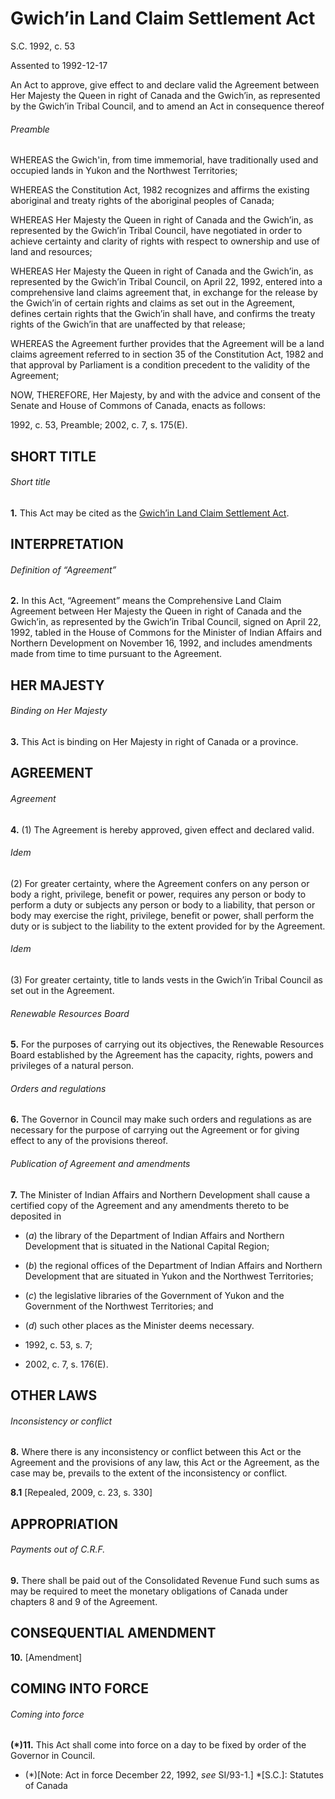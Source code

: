 # Gwich’in Land Claim Settlement Act

S.C. 1992, c. 53

Assented to 1992-12-17

An Act to approve, give effect to and declare valid the Agreement between Her Majesty the Queen in right of Canada and the Gwich’in, as represented by the Gwich’in Tribal Council, and to amend an Act in consequence thereof

###### Preamble

WHEREAS the Gwich'in, from time immemorial, have traditionally used and occupied lands in Yukon and the Northwest Territories;

WHEREAS the Constitution Act, 1982 recognizes and affirms the existing aboriginal and treaty rights of the aboriginal peoples of Canada;

WHEREAS Her Majesty the Queen in right of Canada and the Gwich’in, as represented by the Gwich’in Tribal Council, have negotiated in order to achieve certainty and clarity of rights with respect to ownership and use of land and resources;

WHEREAS Her Majesty the Queen in right of Canada and the Gwich’in, as represented by the Gwich’in Tribal Council, on April 22, 1992, entered into a comprehensive land claims agreement that, in exchange for the release by the Gwich’in of certain rights and claims as set out in the Agreement, defines certain rights that the Gwich’in shall have, and confirms the treaty rights of the Gwich’in that are unaffected by that release;

WHEREAS the Agreement further provides that the Agreement will be a land claims agreement referred to in section 35 of the Constitution Act, 1982 and that approval by Parliament is a condition precedent to the validity of the Agreement;

NOW, THEREFORE, Her Majesty, by and with the advice and consent of the Senate and House of Commons of Canada, enacts as follows:

1992, c. 53, Preamble; 2002, c. 7, s. 175(E).

## SHORT TITLE

###### Short title

**1.** This Act may be cited as the [Gwich’in Land Claim Settlement Act](/canada/eng/acts/G/G-11.8.md).

## INTERPRETATION

###### Definition of “Agreement”

**2.** In this Act, “Agreement” means the Comprehensive Land Claim Agreement between Her Majesty the Queen in right of Canada and the Gwich’in, as represented by the Gwich’in Tribal Council, signed on April 22, 1992, tabled in the House of Commons for the Minister of Indian Affairs and Northern Development on November 16, 1992, and includes amendments made from time to time pursuant to the Agreement.

## HER MAJESTY

###### Binding on Her Majesty

**3.** This Act is binding on Her Majesty in right of Canada or a province.

## AGREEMENT

###### Agreement

**4.** (1) The Agreement is hereby approved, given effect and declared valid.

###### Idem

(2) For greater certainty, where the Agreement confers on any person or body a right, privilege, benefit or power, requires any person or body to perform a duty or subjects any person or body to a liability, that person or body may exercise the right, privilege, benefit or power, shall perform the duty or is subject to the liability to the extent provided for by the Agreement.

###### Idem

(3) For greater certainty, title to lands vests in the Gwich’in Tribal Council as set out in the Agreement.

###### Renewable Resources Board

**5.** For the purposes of carrying out its objectives, the Renewable Resources Board established by the Agreement has the capacity, rights, powers and privileges of a natural person.

###### Orders and regulations

**6.** The Governor in Council may make such orders and regulations as are necessary for the purpose of carrying out the Agreement or for giving effect to any of the provisions thereof.

###### Publication of Agreement and amendments

**7.** The Minister of Indian Affairs and Northern Development shall cause a certified copy of the Agreement and any amendments thereto to be deposited in

  * (_a_) the library of the Department of Indian Affairs and Northern Development that is situated in the National Capital Region;

  * (_b_) the regional offices of the Department of Indian Affairs and Northern Development that are situated in Yukon and the Northwest Territories;

  * (_c_) the legislative libraries of the Government of Yukon and the Government of the Northwest Territories; and

  * (_d_) such other places as the Minister deems necessary.

  * 1992, c. 53, s. 7;
  * 2002, c. 7, s. 176(E).

## OTHER LAWS

###### Inconsistency or conflict

**8.** Where there is any inconsistency or conflict between this Act or the Agreement and the provisions of any law, this Act or the Agreement, as the case may be, prevails to the extent of the inconsistency or conflict.

**8.1** [Repealed, 2009, c. 23, s. 330]

## APPROPRIATION

###### Payments out of C.R.F.

**9.** There shall be paid out of the Consolidated Revenue Fund such sums as may be required to meet the monetary obligations of Canada under chapters 8 and 9 of the Agreement.

## CONSEQUENTIAL AMENDMENT

**10.** [Amendment]

## COMING INTO FORCE

###### Coming into force

**(*)11.** This Act shall come into force on a day to be fixed by order of the Governor in Council.

  * (*)[Note: Act in force December 22, 1992, _see_ SI/93-1.]
  *[S.C.]: Statutes of Canada
